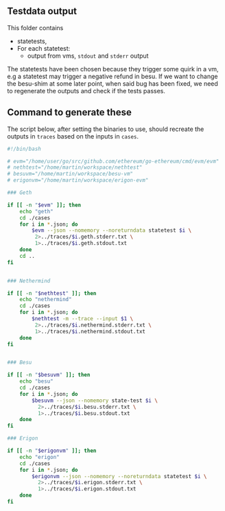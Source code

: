 ## Testdata output

This folder contains 
 - statetests, 
 - For each statetest: 
   - output from vms, `stdout` and `stderr` output

The statetests have been chosen because they trigger some quirk in a vm, e.g a statetest may 
trigger a negative refund in besu. If we want to change the besu-shim at some later point, 
when said bug has been fixed, we need to regenerate the outputs and check if the 
tests passes. 

## Command to generate these

The script below, after setting the binaries to use, should recreate the outputs 
in `traces` based on the inputs in `cases`. 

```bash
#!/bin/bash

# evm="/home/user/go/src/github.com/ethereum/go-ethereum/cmd/evm/evm"
# nethtest="/home/martin/workspace/nethtest"
# besuvm="/home/martin/workspace/besu-vm"
# erigonvm="/home/martin/workspace/erigon-evm"

### Geth

if [[ -n "$evm" ]]; then
    echo "geth"
    cd ./cases
    for i in *.json; do
        $evm --json --nomemory --noreturndata statetest $i \
         2>../traces/$i.geth.stderr.txt \
         1>../traces/$i.geth.stdout.txt
    done
    cd ..
fi


### Nethermind

if [[ -n "$nethtest" ]]; then
    echo "nethermind"
    cd ./cases
    for i in *.json; do
        $nethtest -m --trace --input $1 \
         2>../traces/$i.nethermind.stderr.txt \
         1>../traces/$i.nethermind.stdout.txt
    done
fi


### Besu

if [[ -n "$besuvm" ]]; then
    echo "besu"
    cd ./cases
    for i in *.json; do
        $besuvm --json --nomemory state-test $i \
          2>../traces/$i.besu.stderr.txt \
          1>../traces/$i.besu.stdout.txt
    done
fi

### Erigon

if [[ -n "$erigonvm" ]]; then
    echo "erigon"
    cd ./cases
    for i in *.json; do
        $erigonvm --json --nomemory --noreturndata statetest $i \
          2>../traces/$i.erigon.stderr.txt \
          1>../traces/$i.erigon.stdout.txt
    done
fi
```
